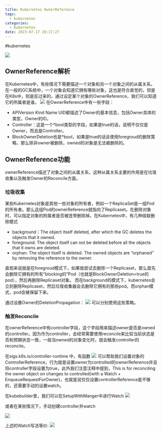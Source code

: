 ```yaml
---
title: Kubernetes OwnerReference
tags:
  - kubernetes
categories:
  - Kubernetes
date: 2023-07-17 20:17:27
---
```



#kubernetes 

![](img/2361530B-606D-475A-9D68-09DE284E1FD1.png
)
## OwnerReference解析
在Kubernetes中，有些情况下需要描述一个对象和另一个对象之间的从属关系。在一般的GC系统中，一个对象会知道它拥有哪些对象，这也是符合直觉的，但是在K8s中，则是反过来的，通过设定某个对象的OwnerReference，我们可以知道它的所属者是谁。
![](img/3b60b602-picture2mh.png
)
在OwnerReference中有一些字段：
+ APIVersion Kind Name UID都描述了Owner的基本信息，包括Owner具体的类型，Owner的ID。
+ Controller：这是一个*bool类型的字段，如果是true的话，说明不仅仅是Owner，而且是Controller。
+ BlockOwnerDeletion也是*bool，如果是true的话且使用foregroud的删除策略，那么除非owner被删除，owned的对象是无法被删除的。


## OwnerReference功能
ownerReference描述了对象之间的从属关系，这种从属关系主要的作用是在垃圾收集以及触发Owner的Reconcile方面。

### 垃圾收集
某些Kubernetes对象是其他一些对象的所有者，例如一个ReplicaSet是一组Pod的所有者。那么这组Pod的ownerReference就指向了Replicaset。在删除对象时，可以指定对象的附属者是否被连带删除掉。在Kubernetes中，有几种级联删除模式
+ background：The object itself deleted, after which the GC deletes the objects that it owned.
+ foreground: The object itself can not be deleted before all the objects that it owns are deleted.
+ orphan: The object itself is deleted. The owned objects are “orphaned” by removing the reference to the owner.

直观来说就是在foregroud模式下，如果我尝试去删除一个Replicaset，那么首先会删除它拥有的所有“blocking的”Pod（也就是BlockOwnerDeletion=true的pod），然后再删除Replicaset对象。
而在background的模式下，kubernetes会立刻删除Replicaset，然后垃圾收集器会去删除它拥有的那些pod。而orphan模式，pod会被保留下来。

通过设置Owner的DeletionPropagation：
![](img/94FACDA2-8676-4382-B10E-DA77C9CC35A6.png
)
可以分别使用这些策略。


### 触发Reconcile
在ownerReference中有controller字段，这个字段用来描述owner是否是owned的controller。因为作为controller，会经常需要使用reconcile来比较当前状态是否和预期状态一致，一般当owned的对象变化时，就会触发controller的reconcile。

在sigs.k8s.io/controller-runtime 中，有函数
![](img/2C621947-4C23-4764-AD3B-948EB430B5D0.png
)
可以帮助我们设置对象的ControllerReference，行为就是设置owner为controlled的ownerReference并且将controller字段设置为true，此外我们注意注释中提到，This is for reconciling the owner object on changes to controlled(with a Watch + EnqueueRequestForOwner)，也就是说仅仅设置controllerReference是不够的，还需要手动的设置watch。

在kubebuilder里，我们可以在SetupWithManger中进行Watch
![](img/D4686A46-9917-4F0A-AA39-BAEE02F29C63.png
)

或者在某些情况下，手动创建controller并watch

![](img/F5F4F254-E439-4A52-B132-E2562489D8B1.png
)

上述的Watch写法等价:
![](img/A2713286-4907-4B5F-964B-713D60C27AE3.png
)

